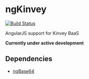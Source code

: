 # ngKinvey

[![Build Status](https://travis-ci.org/ninjatronic/ngKinvey.png)](https://travis-ci.org/ninjatronic/ngKinvey)

AngularJS support for Kinvey BaaS

**Currently under active development**

## Dependencies

* [ngBase64](https://github.com/ninjatronic/ngBase64)

